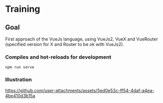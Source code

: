 # Training

## Goal

First approach of the VueJs language, using VueJs2, VueX and VueRouter (specified version for X and Router to be ok with VueJs2).

### Compiles and hot-reloads for development
```
npm run serve
```

### Illustration

https://github.com/user-attachments/assets/5ed0e53c-ff54-4daf-a4ea-4be410d3b15a

